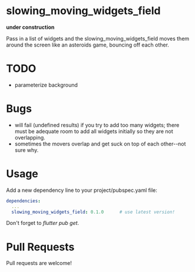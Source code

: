 # slowing_moving_widgets_field

**under construction**

Pass in a list of widgets and the slowing_moving_widgets_field moves them around the screen like an asteroids game, bouncing off each other.
 

# TODO
- parameterize background


# Bugs
- will fail (undefined results) if you try to add too many widgets; there must be adequate room to add all widgets initially so they are not overlapping.  
- sometimes the movers overlap and get suck on top of each other--not sure why.


# Usage
Add a new dependency line to your project/pubspec.yaml file:

```yaml
dependencies:
  ...
  slowing_moving_widgets_field: 0.1.0      # use latest version!
```

Don't forget to *flutter pub get*.


# Pull Requests
Pull requests are welcome!
